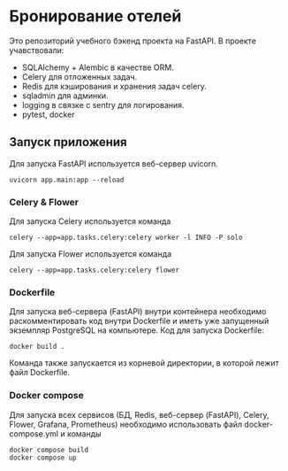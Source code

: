 # Бронирование отелей
Это репозиторий учебного бэкенд проекта на FastAPI. В проекте учавствовали:
- SQLAlchemy + Alembic в качестве ORM.
- Celery для отложенных задач.
- Redis для кэширования и хранения задач celery.
- sqladmin для админки.
- logging в связке с sentry для логирования.
- pytest, docker


## Запуск приложения
Для запуска FastAPI используется веб-сервер uvicorn.
```
uvicorn app.main:app --reload
```  
### Celery & Flower
Для запуска Celery используется команда  
```
celery --app=app.tasks.celery:celery worker -l INFO -P solo
```
Для запуска Flower используется команда  
```
celery --app=app.tasks.celery:celery flower
``` 

### Dockerfile
Для запуска веб-сервера (FastAPI) внутри контейнера необходимо раскомментировать код внутри Dockerfile и иметь уже запущенный экземпляр PostgreSQL на компьютере.
Код для запуска Dockerfile:  
```
docker build .
```  
Команда также запускается из корневой директории, в которой лежит файл Dockerfile.

### Docker compose
Для запуска всех сервисов (БД, Redis, веб-сервер (FastAPI), Celery, Flower, Grafana, Prometheus) необходимо использовать файл docker-compose.yml и команды
```
docker compose build
docker compose up
```
